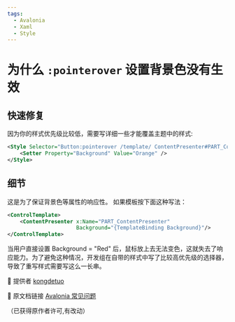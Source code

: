 ```yaml
---
tags:
  - Avalonia
  - Xaml
  - Style
---
```

# 为什么 `:pointerover` 设置背景色没有生效

## 快速修复

因为你的样式优先级比较低，需要写详细一些才能覆盖主题中的样式:

```xml
<Style Selector="Button:pointerover /template/ ContentPresenter#PART_ContentPresenter">
    <Setter Property="Background" Value="Orange" />
</Style>
```

## 细节

这是为了保证背景色等属性的响应性。
如果模板按下面这种写法：

```xml
<ControlTemplate>
    <ContentPresenter x:Name="PART_ContentPresenter"
                      Background="{TemplateBinding Background}"/>
</ControlTemplate>
```

当用户直接设置 Background = "Red" 后，鼠标放上去无法变色，这就失去了响应能力。为了避免这种情况，开发组在自带的样式中写了比较高优先级的选择器，导致了重写样式需要写这么一长串。

💖 提供者 [kongdetuo](https://github.com/kongdetuo)

🔗 原文档链接 [Avalonia 常见问题](https://kongdetuo.github.io/posts/avalonia-faq/)

（已获得原作者许可,有改动）
